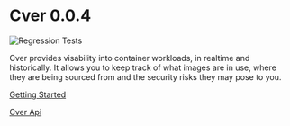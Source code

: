 # Cver 0.0.4
![Regression Tests](https://github.com/politeauthority/cver/actions/workflows/push-stage.yaml/badge.svg)

Cver provides visability into container workloads, in realtime and historically. It allows you to
keep track of what images are in use, where they are being sourced from and the security risks they 
may pose to you.


[Getting Started](docs/getting-started.md)

[Cver Api](docs/cver-api/cver-api.md)
